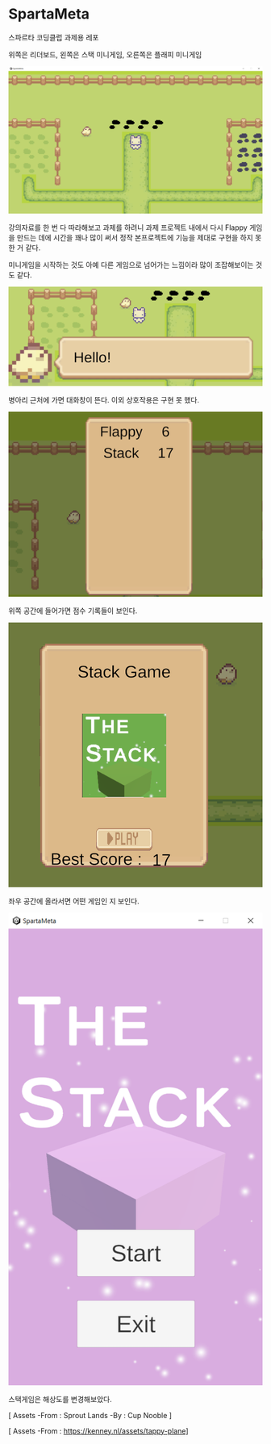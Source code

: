 # SpartaMeta
 
스파르타 코딩클럽 과제용 레포

위쪽은 리더보드, 왼쪽은 스택 미니게임, 오른쪽은 플래피 미니게임

![image](./ReadMeImage/description.png)

강의자료를 한 번 다 따라해보고 과제를 하려니
과제 프로젝트 내에서 다시 Flappy 게임을 만드는 데에 
시간을 꽤나 많이 써서 정작 본프로젝트에 기능을 제대로
구현을 하지 못 한 거 같다. 

미니게임을 시작하는 것도 아예 다른 게임으로 넘어가는 느낌이라 
많이 조잡해보이는 것도 같다.

![image](./ReadMeImage/dialog.PNG)

병아리 근처에 가면 대화창이 뜬다. 이외 상호작용은 구현 못 했다.

![image](./ReadMeImage/scoreboard.PNG)

위쪽 공간에 들어가면 점수 기록들이 보인다.

![image](./ReadMeImage/minigame1.PNG)

좌우 공간에 올라서면 어떤 게임인 지 보인다.

![image](./ReadMeImage/stackgame.PNG)

스택게임은 해상도를 변경해보았다.

[ Assets -From : Sprout Lands -By : Cup Nooble ]

[ Assets -From : https://kenney.nl/assets/tappy-plane]

